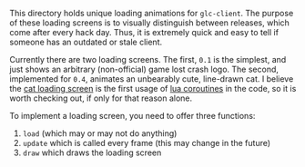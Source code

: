 This directory holds unique loading animations for `glc-client`. The purpose of these loading screens is to visually distinguish between releases, which come after every hack day. Thus, it is extremely quick and easy to tell if someone has an outdated or stale client.

Currently there are two loading screens. The first, `0.1` is the simplest, and just shows an arbitrary (non-official) game lost crash logo. The second, implemented for `0.4`, animates an unbearably cute, line-drawn cat. I believe the [cat loading screen](0.4/cat.lua) is the first usage of [lua coroutines](http://www.lua.org/pil/9.1.html) in the code, so it is worth checking out, if only for that reason alone.

To implement a loading screen, you need to offer three functions:

1. `load` (which may or may not do anything)
2. `update` which is called every frame (this may change in the future)
3. `draw` which draws the loading screen